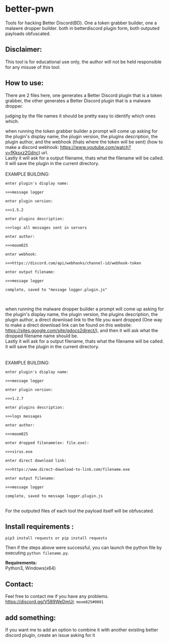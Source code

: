 # better-pwn

Tools for hacking Better Discord(BD). One a token grabber builder, one a malawre dropper builder. both in betterdiscord plugin form, both outputed payloads obfuscated.<br>

## **Disclaimer:**

This tool is for educational use only, the author will not be held responsible for any misuse of this tool.<br>

## **How to use:**
There are 2 files here, one generates a Better Discord plugin that is a token grabber, the other generates a Better Discord plugin that is a malware dropper.<br>

judging by the file names it should be pretty easy to identify which ones which.<br>

when running the token grabber builder a prompt will come up asking for the plugin's display name, the plugin version, the plugins description, the plugin author, and the webhook (thats where the token will be sent) (how to make a discord webhook: https://www.youtube.com/watch?v=fKksxz2Gdnc) url.<br>
Lastly it will ask for a output filename, thats what the filename will be called.<br>
it will save the plugin in the current directory.<br>
<br>
EXAMPLE BUILDING:
```
enter plugin's display name:

>>>message logger

enter plugin version:

>>>1.5.2

enter plugins description:

>>>logs all messages sent in servers

enter author:

>>>moom825

enter webhook: 

>>>https://discord.com/api/webhooks/channel-id/webhook-token

enter output filename: 

>>>message logger

complete, saved to "message logger.plugin.js"
```
<br>

when running the malware dropper builder a prompt will come up asking for the plugin's display name, the plugin version, the plugins description, the plugin author, a direct download link to the file you want dropped (One way to make a direct download link can be found on this website: https://sites.google.com/site/gdocs2direct/), and then it will ask what the dropped filename name should be.<br>
Lastly it will ask for a output filename, thats what the filename will be called.<br>
it will save the plugin in the current directory.<br>
<br>
<br>
EXAMPLE BUILDING:
```
enter plugin's display name: 

>>>message logger

enter plugin version: 

>>>1.2.7

enter plugins description: 

>>>logs messages

enter author: 

>>>moom825

enter dropped filename(ex: file.exe): 

>>>virus.exe

enter direct download link: 

>>>https://www.direct-download-to-link.com/filename.exe

enter output filename: 

>>>message logger

complete, saved to message logger.plugin.js
```
<br>
For the outputed files of each tool the payload itself will be obfuscated.

## **Install requirements** :
```
pip3 install requests or pip install requests
```
Then if the steps above were successful, you can launch the python file by executing ```python filename.py```.

**Requirements:**\
Python3, Windows(x64)

## **Contact:**
Feel free to contact me if you have any problems.
https://discord.gg/V589WeDmUr. ```moom825#0001```

## **add something**:
If you want me to add an option to combine it with another existing better discord plugin, create an issue asking for it
